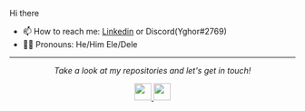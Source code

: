 Hi there

- 📫 How to reach me: [Linkedin](https://www.linkedin.com/in/yghor-gabriel/) or Discord(Yghor#2769)
- 🏳️‍⚧️ Pronouns: He/Him Ele/Dele



<hr>
<p align="center">
  <i>Take a look at my repositories and let's get in touch!</i>
</p>

<p align="center">
  </a>
  <a href= "https://github.com/yghorgb/">
    <img width="30" height="30" src="https://cdn.jsdelivr.net/gh/devicons/devicon/icons/github/github-original.svg" />
  </a>
  <a href="https://www.linkedin.com/in/yghor-gabriel/">
    <img width="30" height="30" src="https://cdn.jsdelivr.net/gh/devicons/devicon/icons/linkedin/linkedin-original.svg" />
  </a>
</p>
